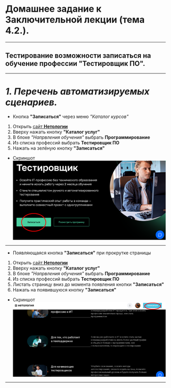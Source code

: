 # Домашнее задание к Заключительной лекции (тема 4.2.).
***
## **Тестирование возможности записаться на обучение профессии "Тестировщик ПО".**
***
# _1. Перечень автоматизируемых сценариев._
 
- Кнопка **"Записаться"** через меню _"Каталог курсов"_
1. Открыть [сайт **Нетологии**](https://netology.ru/)
2. Вверху нажать кнопку **"Каталог услуг"**
3. В блоке _"Напрвления обучения"_ выбрать **Программирование**
4. Из списка профессий выбрать **Тестировщик ПО**
5. Нажать на зелёную кнопку **"Записаться"**
- Скриншот
![Button](https://github.com/SKS81/FinalHW/blob/main/screens/001.png?raw=true "Кнопка Записаться")
***
- Появляющаяся кнопка **"Записаться"** при прокрутке страницы
1. Открыть [сайт **Нетологии**](https://netology.ru/)
2. Вверху нажать кнопку **"Каталог услуг"**
3. В блоке _"Напрвления обучения"_ выбрать **Программирование**
4. Из списка профессий выбрать **Тестировщик ПО**
5. Листать страницу вниз до момента появления кнопки **"Записаться"**
6. Нажать на появившуюся кнопку **"Записаться"**
- Скриншот
![Button](https://github.com/SKS81/FinalHW/blob/main/screens/002.png?raw=true "Кнопка Записаться")
***